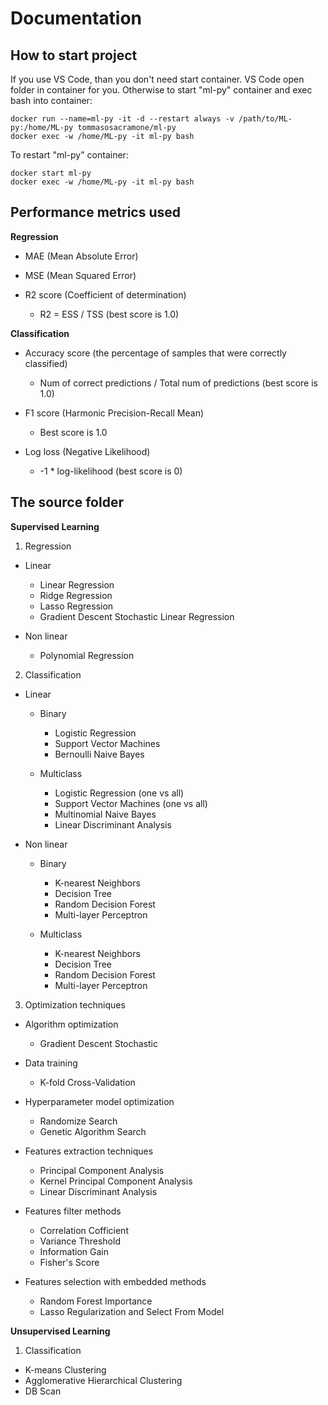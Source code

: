 # Documentation

## How to start project

If you use VS Code, than you don't need start container. VS Code open folder in container for you.
Otherwise to start "ml-py" container and exec bash into container:

```
docker run --name=ml-py -it -d --restart always -v /path/to/ML-py:/home/ML-py tommasosacramone/ml-py
docker exec -w /home/ML-py -it ml-py bash 
```

To restart "ml-py" container:

```
docker start ml-py
docker exec -w /home/ML-py -it ml-py bash 
```

## Performance metrics used

**Regression**

- MAE (Mean Absolute Error)

- MSE (Mean Squared Error)

- R2 score (Coefficient of determination)
  - R2 = ESS / TSS (best score is 1.0)

**Classification**

- Accuracy score (the percentage of samples that were correctly classified)
  - Num of correct predictions / Total num of predictions (best score is 1.0)

- F1 score (Harmonic Precision-Recall Mean)
  - Best score is 1.0

- Log loss (Negative Likelihood)
  - -1 * log-likelihood (best score is 0)

## The source folder

**Supervised Learning**

1. Regression

  - Linear
    - Linear Regression
    - Ridge Regression
    - Lasso Regression
    - Gradient Descent Stochastic Linear Regression
    
  - Non linear
    - Polynomial Regression

2. Classification

  - Linear

    - Binary      
      - Logistic Regression
      - Support Vector Machines
      - Bernoulli Naive Bayes

    - Multiclass      
      - Logistic Regression (one vs all)
      - Support Vector Machines (one vs all)      
      - Multinomial Naive Bayes      
      - Linear Discriminant Analysis

  - Non linear

    - Binary
      - K-nearest Neighbors
      - Decision Tree
      - Random Decision Forest
      - Multi-layer Perceptron 

    - Multiclass
      - K-nearest Neighbors
      - Decision Tree
      - Random Decision Forest
      - Multi-layer Perceptron 

3. Optimization techniques

  - Algorithm optimization
    - Gradient Descent Stochastic

  - Data training
    - K-fold Cross-Validation  

  - Hyperparameter model optimization
    - Randomize Search
    - Genetic Algorithm Search 
  
  - Features extraction techniques
    - Principal Component Analysis
    - Kernel Principal Component Analysis
    - Linear Discriminant Analysis

  - Features filter methods
    - Correlation Cofficient
    - Variance Threshold
    - Information Gain    
    - Fisher's Score
  
  - Features selection with embedded methods
    - Random Forest Importance
    - Lasso Regularization and Select From Model

**Unsupervised Learning**    

1. Classification

  - K-means Clustering
  - Agglomerative Hierarchical Clustering
  - DB Scan
  




